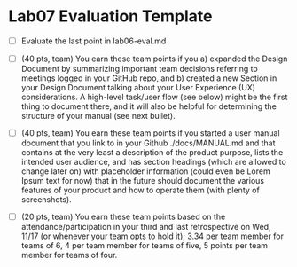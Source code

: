 # Lab07 Evaluation Template

- [ ] Evaluate the last point in lab06-eval.md
  
- [ ] (40 pts, team) You earn these team points if you a) expanded the Design Document by summarizing important team decisions referring to meetings logged in your GitHub repo, and b) created a new Section in your Design Document talking about your User Experience (UX) considerations. A high-level task/user flow (see below) might be the first thing to document there, and it will also be helpful for determining the structure of your manual (see next bullet).

- [ ] (40 pts, team) You earn these team points if you started a user manual document that you link to in your Github ./docs/MANUAL.md and that contains at the very least a description of the product purpose, lists the intended user audience, and has section headings (which are allowed to change later on) with placeholder information (could even be Lorem Ipsum text for now) that in the future should document the various features of your product and how to operate them (with plenty of screenshots).

- [ ] (20 pts, team) You earn these team points based on the attendance/participation in your third and last retrospective on Wed, 11/17 (or whenever your team opts to hold it); 3.34 per team member for teams of 6, 4 per team member for teams of five, 5 points per team member for teams of four.

